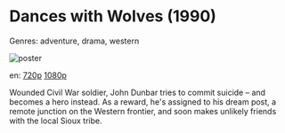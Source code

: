 # Dances with Wolves (1990)

Genres: adventure, drama, western

![poster](http://image.tmdb.org/t/p/w500/hpmclspug1I8EwKSWhL7pWWltA.jpg)

en:
  [720p](magnet:?xt=urn:btih:6A002C0F0D00808DAB5B5BCFE40800CACE6B945E&tr=udp://glotorrents.pw:6969/announce&tr=udp://tracker.opentrackr.org:1337/announce&tr=udp://torrent.gresille.org:80/announce&tr=udp://tracker.openbittorrent.com:80&tr=udp://tracker.coppersurfer.tk:6969&tr=udp://tracker.leechers-paradise.org:6969&tr=udp://p4p.arenabg.ch:1337&tr=udp://tracker.internetwarriors.net:1337)
  [1080p](magnet:?xt=urn:btih:6E71BF70CBB5AAFC230A9CB8BD9FF594A0B94B83&tr=udp://glotorrents.pw:6969/announce&tr=udp://tracker.opentrackr.org:1337/announce&tr=udp://torrent.gresille.org:80/announce&tr=udp://tracker.openbittorrent.com:80&tr=udp://tracker.coppersurfer.tk:6969&tr=udp://tracker.leechers-paradise.org:6969&tr=udp://p4p.arenabg.ch:1337&tr=udp://tracker.internetwarriors.net:1337)
  


Wounded Civil War soldier, John Dunbar tries to commit suicide – and becomes a hero instead. As a reward, he's assigned to his dream post, a remote junction on the Western frontier, and soon makes unlikely friends with the local Sioux tribe.